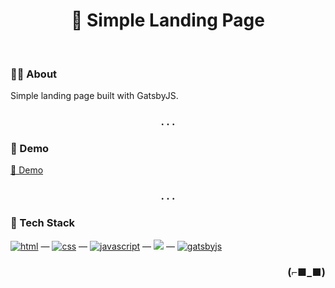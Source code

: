 <h1 align="center">📄 Simple Landing Page</h1>

<br>

### 👨‍💻 About

Simple landing page built with GatsbyJS.

<h3 align="center">. . .</h3>

### 🚀 Demo

[🔗 Demo](https://pilih.vercel.app/)

<h3 align="center">. . .</h3>

### 🧰 Tech Stack

[<img alt="html" src="https://img.shields.io/badge/HTML-239120?style=for-the-badge&logo=html5&logoColor=white" />](https://developer.mozilla.org/en-US/docs/Web/HTML) —
[<img alt="css" src="https://img.shields.io/badge/CSS-1572B6?style=for-the-badge&logo=css3&logoColor=white" />](https://developer.mozilla.org/en-US/docs/Web/CSS) —
[<img alt="javascript" src="https://img.shields.io/badge/JavaScript-323330?style=for-the-badge&logo=javascript&logoColor=F7DF1E" />](https://developer.mozilla.org/en-US/docs/Web/javascript) —
[<img src="https://img.shields.io/badge/react%20-%2320232a.svg?&style=for-the-badge&logo=react&logoColor=%2361DAFB" />](https://reactjs.org/) —
[<img alt="gatsbyjs" src="https://img.shields.io/badge/Gatsby-663399?style=for-the-badge&logo=gatsby&logoColor=white" />](https://gatsby.com/)

<h3 align="right">(⌐■_■)</h3>
